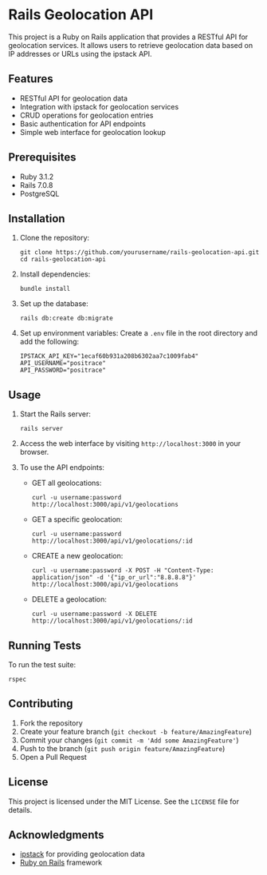# Rails Geolocation API

This project is a Ruby on Rails application that provides a RESTful API for geolocation services. It allows users to retrieve geolocation data based on IP addresses or URLs using the ipstack API.

## Features

- RESTful API for geolocation data
- Integration with ipstack for geolocation services
- CRUD operations for geolocation entries
- Basic authentication for API endpoints
- Simple web interface for geolocation lookup

## Prerequisites
- Ruby 3.1.2
- Rails 7.0.8 
- PostgreSQL

## Installation

1. Clone the repository:
   ```
   git clone https://github.com/yourusername/rails-geolocation-api.git
   cd rails-geolocation-api
   ```

2. Install dependencies:
   ```
   bundle install
   ```

3. Set up the database:
   ```
   rails db:create db:migrate
   ```

4. Set up environment variables:
   Create a `.env` file in the root directory and add the following:
   ```
   IPSTACK_API_KEY="1ecaf60b931a208b6302aa7c1009fab4"
   API_USERNAME="positrace"
   API_PASSWORD="positrace"
   ```

## Usage

1. Start the Rails server:
   ```
   rails server
   ```

2. Access the web interface by visiting `http://localhost:3000` in your browser.

3. To use the API endpoints:

   - GET all geolocations:
     ```
     curl -u username:password http://localhost:3000/api/v1/geolocations
     ```

   - GET a specific geolocation:
     ```
     curl -u username:password http://localhost:3000/api/v1/geolocations/:id
     ```

   - CREATE a new geolocation:
     ```
     curl -u username:password -X POST -H "Content-Type: application/json" -d '{"ip_or_url":"8.8.8.8"}' http://localhost:3000/api/v1/geolocations
     ```

   - DELETE a geolocation:
     ```
     curl -u username:password -X DELETE http://localhost:3000/api/v1/geolocations/:id
     ```

## Running Tests

To run the test suite:

```
rspec
```

## Contributing

1. Fork the repository
2. Create your feature branch (`git checkout -b feature/AmazingFeature`)
3. Commit your changes (`git commit -m 'Add some AmazingFeature'`)
4. Push to the branch (`git push origin feature/AmazingFeature`)
5. Open a Pull Request

## License

This project is licensed under the MIT License. See the `LICENSE` file for details.

## Acknowledgments

- [ipstack](https://ipstack.com/) for providing geolocation data
- [Ruby on Rails](https://rubyonrails.org/) framework
